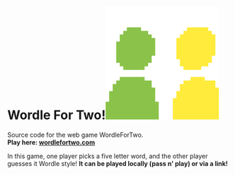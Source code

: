 # Wordle For Two!<img src="w42_favicon_upscaled.png" style="max-width=100; max-height=100;" alt="logo"></img>
 Source code for the web game WordleForTwo.
 <br>**Play here: [wordlefortwo.com](https://wordlefortwo.com)**

 In this game, one player picks a five letter word, and the other player guesses it Wordle style! **It can be played locally (pass n' play) or via a link!**
